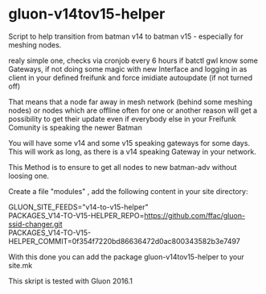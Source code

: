 gluon-v14tov15-helper
============

Script to help transition from batman v14 to batman v15 - especially for meshing nodes.

realy simple one, checks via cronjob every 6 hours if     batctl gwl    know some Gateways,
if not doing some magic with new Interface and logging in as client in your defined freifunk and force imidiate autoupdate
(if not turned off)

That means that a node far away in mesh network (behind some meshing nodes) or nodes which are offline often for one or another reason
will get a possibility to get their update even if everybody else in your Freifunk Comunity is speaking the newer Batman

You will have some v14 and some v15 speaking gateways for some days.
This will work as long, as there is a v14 speaking Gateway in your network. 

This Method is to ensure to get all nodes to new batman-adv without loosing one. 

Create a file "modules" , add the following content in your site directory:

GLUON_SITE_FEEDS="v14-to-v15-helper"<br>
PACKAGES_V14-TO-V15-HELPER_REPO=https://github.com/ffac/gluon-ssid-changer.git<br>
PACKAGES_V14-TO-V15-HELPER_COMMIT=0f354f7220bd86636472d0ac800343582b3e7497<br>

With this done you can add the package gluon-v14tov15-helper to your site.mk

This skript is tested with Gluon 2016.1
